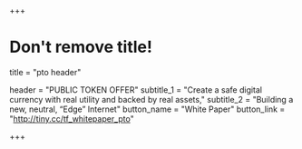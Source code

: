 +++
# Don't remove title!
title = "pto header"

header = "PUBLIC TOKEN OFFER"
subtitle_1 = "Create a safe digital currency with real utility and backed by real assets,"
subtitle_2 = "Building a new, neutral, “Edge” Internet"
button_name = "White Paper"
button_link = "http://tiny.cc/tf_whitepaper_pto"

+++
